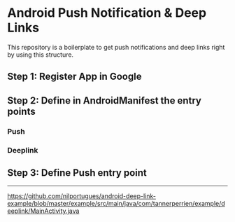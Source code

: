# Android Push Notification & Deep Links

This repository is a boilerplate to get push notifications and deep links right by using this structure.

## Step 1: Register App in Google

## Step 2: Define in AndroidManifest the entry points

### Push

### Deeplink

## Step 3: Define Push entry point


--------

https://github.com/nilportugues/android-deep-link-example/blob/master/example/src/main/java/com/tannerperrien/example/deeplink/MainActivity.java

